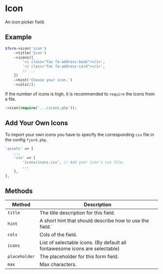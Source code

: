 # Icon

An icon picker field.

## Example

```php
$form->icon('icon')
    ->title('Icon')
    ->icons([
        '<i class="fas fa-address-book"></i>',
        '<i class="fas fa-address-card"></i>',
        // ...
    ])
    ->hint('Choose your icon.')
    ->cols(2);
```

If the number of icons is high, it is recommended to `require` the icons from a file.

```php
->icon(require('.../icons.php'));
```

## Add Your Own Icons

To import your own icons you have to specify the corresponding `css` file in the config `fjord.php`.

```php
'assets' => [
    ...
    'css' => [
        'icons/icons.css', // Add your icon's css file.
        ...
    ],
],
```

## Methods

| Method        | Description                                                                 |
| ------------- | --------------------------------------------------------------------------- |
| `title`       | The title description for this field.                                       |
| `hint`        | A short hint that should describe how to use the field.`                    |
| `cols`        | Cols of the field.                                                          |
| `icons`       | List of selectable icons. (By default all fontawesome icons are selectable) |
| `placeholder` | The placeholder for this form field.                                        |
| `max`         | Max characters.                                                             |
